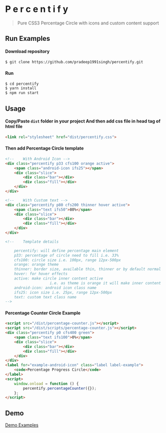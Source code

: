 # P e r c e n t i f y
> Pure CSS3 Percentage Circle with icons and custom content support

## Run Examples
#### Download repository

```sh
$ git clone https://github.com/pradeep1991singh/percentify.git
```

#### Run

```sh
$ cd percentify
$ yarn install
$ npm run start
```

## Usage

#### Copy/Paste `dist` folder in your project And then add css file in head tag of html file

```html
<link rel="stylesheet" href="dist/percentify.css">
```

#### Then add Percentage Circle template

```html
<!-- 	With Android Icon -->
<div class="percentify p33 cfs100 orange active">
	<span class="android-icon ifs25"></span>
	<div class="slice">
		<div class="bar"></div>
		<div class="fill"></div>
	</div>
</div>

<!-- 	With Custom text -->
<div class="percentify p80 cfs200 thinner hover active">
	<span class="text ifs50">80%</span>
	<div class="slice">
		<div class="bar"></div>
		<div class="fill"></div>
	</div>
</div>

<!-- 	Template details 

	percentify: will define percentage main element
	p33: percentage of circle need to fill i.e. 33%
	cfs100: circle size i.e. 100px, range 12px-500px
	orange: orange theme
	thinner: border size, available thin, thinner or by default normal
	hover: for hover effects
	active: make circle inner content active 
					i.e. as theme is orange it will make inner content color orange
	android-icon: android icon class name
	ifs25: icon size i.e. 25px, range 12px-500px
	text: custom text class name
-->
```

#### Percentage Counter Circle Example

```html
<script src="/dist/percentage-counter.js"></script>
<script src="/dist/scripts/percentage-counter.js"></script>
<div class="percentify p0 cfs400 green">
	<span class="text ifs100">0%</span>
	<div class="slice">
		<div class="bar"></div>
		<div class="fill"></div>
	</div>
</div>
<label for="example-android-icon" class="label label-example">
	<code>Percentage Progress Circle</code>
</label>
<script>
	window.onload = function () {
		percentify.percentageCounter({});
	};
</script>

```

## Demo

[Demo Examples](https://percentify.firebaseapp.com)
